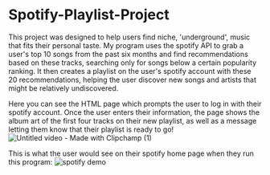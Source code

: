 # Spotify-Playlist-Project
This project was designed to help users find niche, 'underground', music that fits their personal taste. My program uses the spotify API to grab a user's top 10 songs from the past six months and find recommendations based on these tracks, searching only for songs below a certain popularity ranking. It then creates a playlist on the user's spotify account with these 20 recommendations, helping the user discover new songs and artists that might be relatively undiscovered.

Here you can see the HTML page which prompts the user to log in with their spotify account. Once the user enters their information, the page shows the album art of the first four tracks on their new playlist, as well as a message letting them know that their playlist is ready to go!
![Untitled video - Made with Clipchamp (1)](https://github.com/user-attachments/assets/05b068e3-b625-4452-9652-2bd22768fae4)

This is what the user would see on their spotify home page when they run this program:
![spotify demo](https://github.com/user-attachments/assets/faba11b5-a544-49e4-b358-27901e76b882)
